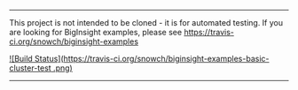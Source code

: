 *********************************************************************

This project is not intended to be cloned - it is for automated testing.  If you are looking for BigInsight examples, please see https://travis-ci.org/snowch/biginsight-examples

[![Build Status](https://travis-ci.org/snowch/biginsight-examples-basic-cluster-test
.png)](https://travis-ci.org/snowch/biginsight-examples-basic-cluster-test) 

*********************************************************************

